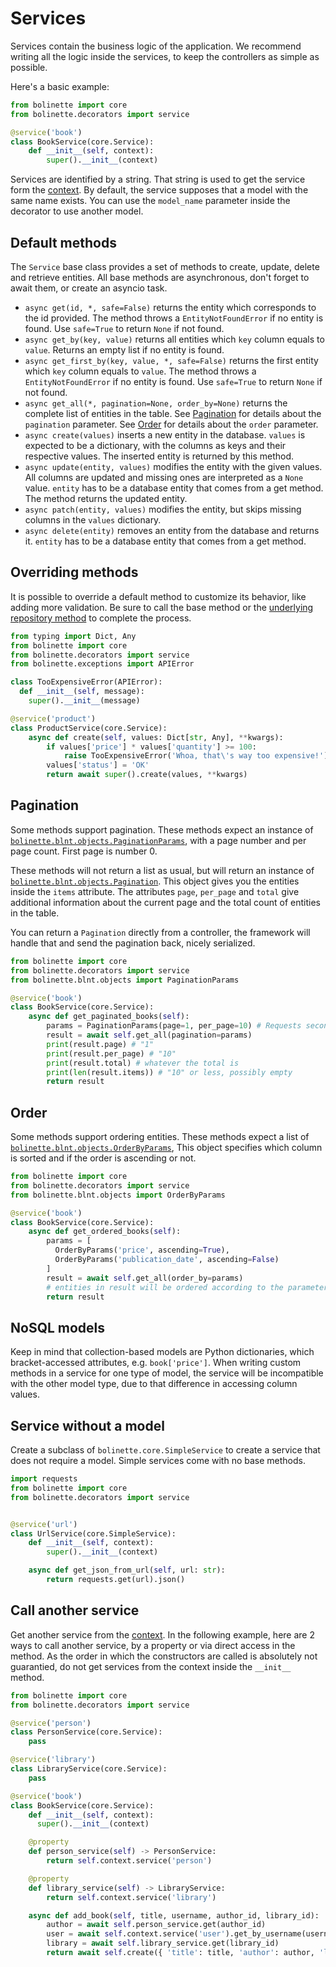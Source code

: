 # Services

Services contain the business logic of the application.
We recommend writing all the logic inside the services, to keep the controllers as simple as possible.

Here's a basic example:

```python
from bolinette import core
from bolinette.decorators import service

@service('book')
class BookService(core.Service):
    def __init__(self, context):
        super().__init__(context)
```

Services are identified by a string.
That string is used to get the service form the [context](context.md).
By default, the service supposes that a model with the same name exists.
You can use the `model_name` parameter inside the decorator to use another model.

## Default methods

The `Service` base class provides a set of methods to create, update, delete and retrieve entities.
All base methods are asynchronous, don't forget to await them, or create an asyncio task.

- `async get(id, *, safe=False)` returns the entity which corresponds to the id provided.
  The method throws a `EntityNotFoundError` if no entity is found.
  Use `safe=True` to return `None` if not found.
- `async get_by(key, value)` returns all entities which `key` column equals to `value`.
  Returns an empty list if no entity is found.
- `async get_first_by(key, value, *, safe=False)` returns the first entity which `key` column equals to `value`.
  The method throws a `EntityNotFoundError` if no entity is found.
  Use `safe=True` to return `None` if not found.
- `async get_all(*, pagination=None, order_by=None)` returns the complete list of entities in the table.
  See [Pagination](#pagination) for details about the `pagination` parameter.
  See [Order](#order) for details about the `order` parameter.
- `async create(values)` inserts a new entity in the database.
  `values` is expected to be a dictionary, with the columns as keys and their respective values.
  The inserted entity is returned by this method.
- `async update(entity, values)` modifies the entity with the given values.
  All columns are updated and missing ones are interpreted as a `None` value.
  `entity` has to be a database entity that comes from a get method.
  The method returns the updated entity.
- `async patch(entity, values)` modifies the entity, but skips missing columns in the `values` dictionary.
- `async delete(entity)` removes an entity from the database and returns it.
  `entity` has to be a database entity that comes from a get method.
  
## Overriding methods

It is possible to override a default method to customize its behavior, like adding more validation.
Be sure to call the base method or the [underlying repository method](./repositories.md#basic-interactions) to
complete the process.

```python
from typing import Dict, Any
from bolinette import core
from bolinette.decorators import service
from bolinette.exceptions import APIError

class TooExpensiveError(APIError):
  def __init__(self, message):
    super().__init__(message)

@service('product')
class ProductService(core.Service):
    async def create(self, values: Dict[str, Any], **kwargs):
        if values['price'] * values['quantity'] >= 100:
            raise TooExpensiveError('Whoa, that\'s way too expensive!')
        values['status'] = 'OK'
        return await super().create(values, **kwargs)
```

## Pagination

Some methods support pagination.
These methods expect an instance of
[`bolinette.blnt.objects.PaginationParams`](https://github.com/bolinette/bolinette/blob/master/bolinette/blnt/objects.py),
with a page number and per page count.
First page is number 0.

These methods will not return a list as usual, but will return an instance of
[`bolinette.blnt.objects.Pagination`](https://github.com/bolinette/bolinette/blob/master/bolinette/blnt/objects.py).
This object gives you the entities inside the `items` attribute.
The attributes `page`, `per_page` and `total` give additional information about the current page and the total
count of entities in the table.

You can return a `Pagination` directly from a controller, the framework will handle that and send the pagination back,
nicely serialized.

```python
from bolinette import core
from bolinette.decorators import service
from bolinette.blnt.objects import PaginationParams

@service('book')
class BookService(core.Service):
    async def get_paginated_books(self):
        params = PaginationParams(page=1, per_page=10) # Requests second page
        result = await self.get_all(pagination=params)
        print(result.page) # "1"
        print(result.per_page) # "10"
        print(result.total) # whatever the total is
        print(len(result.items)) # "10" or less, possibly empty
        return result
```

## Order

Some methods support ordering entities.
These methods expect a list of
[`bolinette.blnt.objects.OrderByParams`](https://github.com/bolinette/bolinette/blob/master/bolinette/blnt/objects.py),
This object specifies which column is sorted and if the order is ascending or not.

```python
from bolinette import core
from bolinette.decorators import service
from bolinette.blnt.objects import OrderByParams

@service('book')
class BookService(core.Service):
    async def get_ordered_books(self):
        params = [
          OrderByParams('price', ascending=True),
          OrderByParams('publication_date', ascending=False)
        ]
        result = await self.get_all(order_by=params)
        # entities in result will be ordered according to the parameters passed to the method
        return result
```

## NoSQL models

Keep in mind that collection-based models are Python dictionaries, which bracket-accessed attributes,
e.g. `book['price']`.
When writing custom methods in a service for one type of model, the service will be incompatible with the other
model type, due to that difference in accessing column values.

## Service without a model

Create a subclass of `bolinette.core.SimpleService` to create a service that does not require a model.
Simple services come with no base methods.

```python
import requests
from bolinette import core
from bolinette.decorators import service


@service('url')
class UrlService(core.SimpleService):
    def __init__(self, context):
        super().__init__(context)

    async def get_json_from_url(self, url: str):
        return requests.get(url).json()
```

## Call another service

Get another service from the [context](./context.md).
In the following example, here are 2 ways to call another service, by a property or via direct access in the method.
As the order in which the constructors are called is absolutely not guarantied, do not get services from the context
inside the `__init__` method.

```python
from bolinette import core
from bolinette.decorators import service

@service('person')
class PersonService(core.Service):
    pass

@service('library')
class LibraryService(core.Service):
    pass

@service('book')
class BookService(core.Service):
    def __init__(self, context):
      super().__init__(context)

    @property
    def person_service(self) -> PersonService:
        return self.context.service('person')

    @property
    def library_service(self) -> LibraryService:
        return self.context.service('library')

    async def add_book(self, title, username, author_id, library_id):
        author = await self.person_service.get(author_id)
        user = await self.context.service('user').get_by_username(username)
        library = await self.library_service.get(library_id)
        return await self.create({ 'title': title, 'author': author, 'library': library, 'created_by': user })
```
